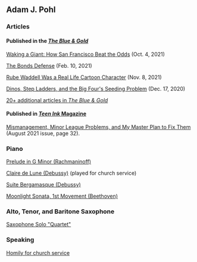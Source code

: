 ## Adam J. Pohl

### Articles

#### Published in the [_The Blue & Gold_](https://chambleeblueandgold.com/)

[Waking a Giant: How San Francisco Beat the Odds](https://chambleeblueandgold.com/10300/sports/waking-a-giant-how-san-francisco-beat-the-odds/) (Oct. 4, 2021)

[The Bonds Defense](https://chambleeblueandgold.com/9275/opinion/the-bonds-defense/) (Feb. 10, 2021)

[Rube Waddell Was a Real Life Cartoon Character](https://chambleeblueandgold.com/10579/sports/rube-waddell-was-a-real-life-cartoon-character/) (Nov. 8, 2021)

[Dinos, Step Ladders, and the Big Four's Seeding Problem](https://chambleeblueandgold.com/9072/sports/dinos-step-ladders-and-the-big-fours-seeding-problem/) (Dec. 17, 2020)

[20+ additional articles in _The Blue & Gold_](https://chambleeblueandgold.com/staff_name/adam-pohl/)

#### Published in [_Teen Ink_ Magazine](https://issuu.com/teenink)

[Mismanagement, Minor League Problems, and My Master Plan to Fix Them](https://issuu.com/teenink/docs/teen_ink_magazine_august_2021) (August 2021 issue, page 32). 

### Piano

[Prelude in G Minor (Rachmaninoff)](https://www.youtube.com/watch?v=K_YqEO91qsg)

[Claire de Lune (Debussy)](https://www.youtube.com/watch?v=xFtQGUd8KnY) (played for church service)

[Suite Bergamasque (Debussy)](https://www.youtube.com/watch?v=AKqfx7WioJI)

[Moonlight Sonata, 1st Movement (Beethoven)](https://www.youtube.com/watch?v=9hFcMPEyHFA)

### Alto, Tenor, and Baritone Saxophone

[Saxophone Solo "Quartet"](https://youtu.be/xEE98ottxLc)

### Speaking

[Homily for church service](https://youtu.be/2_Nc5QUxeyw?t=410)
